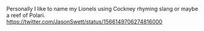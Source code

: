 Personally I like to name my Lionels using Cockney rhyming slang or maybe a reef of Polari. https://twitter.com/JasonSwett/status/1566149706274816000